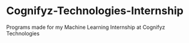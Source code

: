 # Cognifyz-Technologies-Internship

Programs made for my Machine Learning Internship at Cognifyz Technologies

